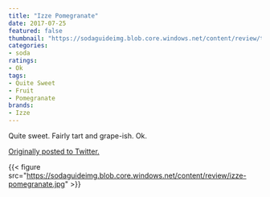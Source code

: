 ```yaml
---
title: "Izze Pomegranate"
date: 2017-07-25
featured: false
thumbnail: "https://sodaguideimg.blob.core.windows.net/content/review/thumbs/izze-pomegranate.jpg"
categories:
- soda
ratings:
- Ok
tags:
- Quite Sweet
- Fruit
- Pomegranate
brands:
- Izze
---
```


Quite sweet. Fairly tart and grape-ish. Ok.

[Originally posted to Twitter.](https://twitter.com/Cavorter/status/889900002809700352)

{{< figure src="https://sodaguideimg.blob.core.windows.net/content/review/izze-pomegranate.jpg" >}}
